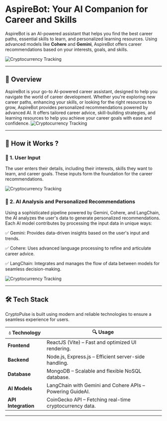 # AspireBot: Your AI Companion for Career and Skills

AspireBot is an AI-powered assistant that helps you find the best career paths, essential skills to learn, and personalized learning resources. Using advanced models like **Cohere** and **Gemini**, AspireBot offers career recommendations based on your interests, goals, and skills.  

![Cryptocurrency Tracking]() <!-- Add image showing a price chart or dashboard here -->

---

## 📖 **Overview**  
AspireBot is your go-to AI-powered career assistant, designed to help you navigate the world of career development. Whether you're exploring new career paths, enhancing your skills, or looking for the right resources to grow, AspireBot provides personalized recommendations powered by advanced AI. It offers tailored career advice, skill-building strategies, and learning resources to help you achieve your career goals with ease and confidence.
![Cryptocurrency Tracking]() <!-- Add image showing a price chart or dashboard here -->

---


## 🚀 **How it Works ?**  

### 🔹 1. User Input  
The user enters their details, including their interests, skills they want to learn, and career goals. These inputs form the foundation for the career recommendations.

![Cryptocurrency Tracking]() <!-- Add image showing a price chart or dashboard here -->

### 🔹 2. AI Analysis and Personalized Recommendations 
Using a sophisticated pipeline powered by Gemini, Cohere, and LangChain, the AI analyzes the user's data to generate personalized recommendations. Each AI model contributes by processing the input data in unique ways:

✅ Gemini: Provides data-driven insights based on the user's input and trends.

✅ Cohere: Uses advanced language processing to refine and articulate career advice.

✅ LangChain: Integrates and manages the flow of data between models for seamless decision-making.

![Cryptocurrency Tracking]() <!-- Add image showing a price chart or dashboard here -->

---


## 🛠 **Tech Stack**  

CryptoPulse is built using modern and reliable technologies to ensure a seamless experience for users.  

| 💧 **Technology**   | 🔍 **Usage** |
|-------------------|------------|
| **Frontend**   | ReactJS (Vite) – Fast and optimized UI rendering. |
| **Backend**    | Node.js, Express.js – Efficient server-side handling. |
| **Database**   | MongoDB – Scalable and flexible NoSQL database. |
| **AI Models** | LangChain with Gemini and Cohere APIs – Powering GuideAI. |
| **API Integration** | CoinGecko API – Fetching real-time cryptocurrency data. |

---



